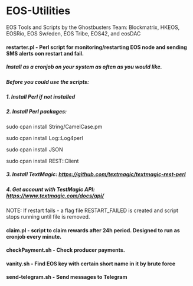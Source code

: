 # EOS-Utilities
EOS Tools and Scripts by the Ghostbusters Team: Blockmatrix, HKEOS, EOSRio, EOS Sw/eden, EOS Tribe, EOS42, and eosDAC

#### restarter.pl - Perl script for monitoring/restarting EOS node and sending SMS alerts oon restart and fail.
##### Install as a cronjob on your system as often as you would like.
##### Before you could use the scripts:

##### 1. Install Perl if not installed

##### 2. Install Perl packages:

sudo cpan install String/CamelCase.pm

sudo cpan install Log::Log4perl

sudo cpan install JSON

sudo cpan install REST::Client

##### 3. Install TextMagic: https://github.com/textmagic/textmagic-rest-perl

##### 4. Get account with TestMagic API: https://www.textmagic.com/docs/api/

NOTE: If restart fails - a flag file RESTART_FAILED is created and script stops running until file is removed.

#### claim.pl - script to claim rewards after 24h period. Designed to run as cronjob every minute.

#### checkPayment.sh - Check producer payments.

#### vanity.sh - Find EOS key with certain short name in it by brute force

#### send-telegram.sh - Send messages to Telegram

